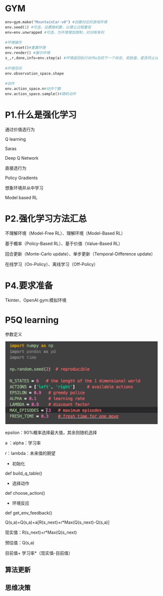 # GYM

```python
env=gym.make("MountainCar-v0") #创建对应的游戏环境
env.seed(1) #可选，设置随机数，以便让过程重现
env=env.unwrapped #可选，为环境增加限制，对训练有利

#环境操作
env.reset()#重置环境
env.render() #展示环境
s_,r,done,info=env.step(a) #环境返回执行动作a后的下一个状态、奖励值、是否终止以及其他信息

#环境空间
env.observation_space.shape

#动作
env.action_space.n#动作个数
env.action_space.sample()#随机动作

```



# P1.什么是强化学习

通过价值选行为

Q learning

Saras

Deep Q Network

直接选行为

Policy Gradients

想象环境并从中学习

Model based RL

# P2.强化学习方法汇总

不理解环境（Model-Free RL）、理解环境（Model-Based RL）

基于概率（Policy-Based RL）、基于价值（Value-Based RL）

回合更新（Monte-Carlo update）、单步更新（Temporal-Difference update）

在线学习（On-Policy）、离线学习（Off-Policy）



# P4.要求准备

Tkinter、OpenAI gym:模拟环境

# P5Q learning



参数定义

![1586705106579](强化学习.assets\1586705106579.png)



epsilon：90%概率选择最大值，其余则随机选择

a ：alpha：学习率

r：lambda：未来值的期望



- 初始化

def build_q_table()

- 选择动作

def choose_action()

- 环境反应

def get_env_feedback()



Q(s,a)=Q(s,a)+a[R(s_next)+r*Max(Q(s_next)-Q(s,a)]

现实值：R(s_next)+r*Max(Q(s_next)

预估值：Q(s,a)

目前值+ 学习率*（现实值-目前值）

## 算法更新

## 思维决策



